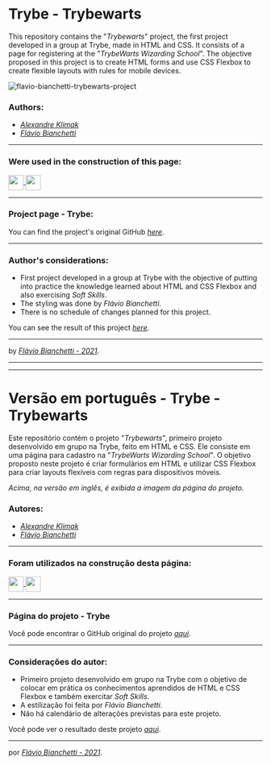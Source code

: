 # Trybe - Trybewarts

This repository contains the "_Trybewarts_" project, the first project developed in a group at Trybe, made in HTML and CSS. It consists of a page for registering at the "_TrybeWarts Wizarding School_". The objective proposed in this project is to create HTML forms and use CSS Flexbox to create flexible layouts with rules for mobile devices.

![flavio-bianchetti-trybewarts-project](https://docs.google.com/uc?id=197aAs77lnsKLfv9NaZI9G04BdEIVXbYc)

### Authors:

- _[Alexandre Klimak](https://github.com/aklimak)_
- _[Flávio Bianchetti](https://www.linkedin.com/in/flaviobianchetti/)_

---

### Were used in the construction of this page:

<section>
  <a
    href="https://developer.mozilla.org/en-US/docs/Web/HTML"
    target="_blank">
    <img
      align="center"
      height="30"
      src="https://img.shields.io/badge/HTML5-E34F26?style=for-the-badge&logo=html5&logoColor=white"
    />
  </a>
  <a
    href="https://developer.mozilla.org/en-US/docs/Web/CSS"
    target="_blank">
    <img
      align="center"
      height="30"
      src="https://img.shields.io/badge/CSS-239120?&style=for-the-badge&logo=css3&logoColor=white"
    />
  </a>
</section>

---

### Project page - Trybe:

You can find the project's original GitHub _[here](https://github.com/tryber/sd-015-b-project-trybewarts)_.

---

### Author's considerations:

- First project developed in a group at Trybe with the objective of putting into practice the knowledge learned about HTML and CSS Flexbox and also exercising _Soft Skills_.
- The styling was done by _Flávio Bianchetti_.
- There is no schedule of changes planned for this project.

You can see the result of this project _[here](http://trybewarts-project.surge.sh/)_.

---

by _[Flávio Bianchetti - 2021](https://github.com/flavio-bianchetti)_.

---
---

# Versão em português - Trybe - Trybewarts

Este repositório contém o projeto "_Trybewarts_", primeiro projeto desenvolvido em grupo na Trybe, feito em HTML e CSS. Ele consiste em uma página para cadastro na "_TrybeWarts Wizarding School_". O objetivo proposto neste projeto é criar formulários em HTML e utilizar CSS Flexbox para criar layouts flexíveis com regras para dispositivos móveis.

_Acima, na versão em inglês, é exibida a imagem da página do projeto._

### Autores:

- _[Alexandre Klimak](https://github.com/aklimak)_
- _[Flávio Bianchetti](https://www.linkedin.com/in/flaviobianchetti/)_

---
### Foram utilizados na construção desta página:

<section>
  <a
    href="https://developer.mozilla.org/en-US/docs/Web/HTML"
    target="_blank">
    <img
      align="center"
      height="30"
      src="https://img.shields.io/badge/HTML5-E34F26?style=for-the-badge&logo=html5&logoColor=white"
    />
  </a>
  <a
    href="https://developer.mozilla.org/en-US/docs/Web/CSS"
    target="_blank">
    <img
      align="center"
      height="30"
      src="https://img.shields.io/badge/CSS-239120?&style=for-the-badge&logo=css3&logoColor=white"
    />
  </a>
</section>

---
### Página do projeto - Trybe

Você pode encontrar o GitHub original do projeto _[aqui](https://github.com/tryber/sd-015-b-project-trybewarts)_.

---
### Considerações do autor:

- Primeiro projeto desenvolvido em grupo na Trybe com o objetivo de colocar em prática os conhecimentos aprendidos de HTML e CSS Flexbox e também exercitar _Soft Skills_.
- A estilização foi feita por _Flávio Bianchetti_.
- Não há calendário de alterações previstas para este projeto.

Você pode ver o resultado deste projeto _[aqui](http://trybewarts-project.surge.sh/)_.

---

por _[Flávio Bianchetti - 2021](https://github.com/flavio-bianchetti)_.
